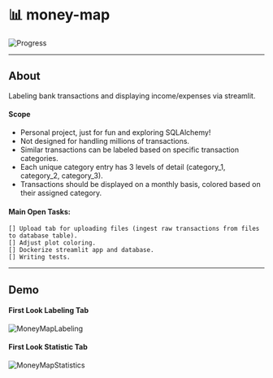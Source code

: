 
# :bar_chart: money-map

![Progress](https://progress-bar.dev/60/?title=progress)

---

## About

Labeling bank transactions and displaying income/expenses via streamlit.

#### Scope

- Personal project, just for fun and exploring SQLAlchemy!
- Not designed for handling millions of transactions.
- Similar transactions can be labeled based on specific transaction categories.
- Each unique category entry has 3 levels of detail (category_1, category_2, category_3).
- Transactions should be displayed on a monthly basis, colored based on their assigned category.

#### Main Open Tasks:
    [] Upload tab for uploading files (ingest raw transactions from files to database table).
    [] Adjust plot coloring.
    [] Dockerize streamlit app and database.
    [] Writing tests.


---
## Demo

#### First Look Labeling Tab

![MoneyMapLabeling](https://github.com/hanmad95/money-map/assets/57713660/4f4a48ca-3f77-45ae-9edf-688d90a23fce)

#### First Look Statistic Tab

![MoneyMapStatistics](https://github.com/hanmad95/money-map/assets/57713660/02e42a23-e1dc-4491-9dff-f7d63719bb3e)

